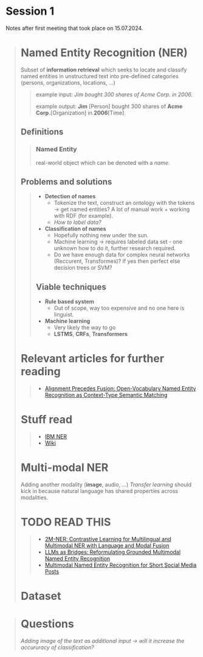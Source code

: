  # Session 1
 Notes after first meeting that took place on 15.07.2024.
> # Named Entity Recognition (NER)
> Subset of **information retrieval** which seeks to locate and classify named entities in unstructured text into pre-defined categories (persons, organizations, locations, ...)
>
>> example input: *Jim bought 300 shares of Acme Corp. in 2006.*
>>
>> example output: **Jim** \[Person] bought 300 shares of **Acme Corp.**\[Organization] in **2006**[Time].
> ## Definitions
>> ### Named Entity
>> real-world object which can be denoted with a *name*.
> ## Problems and solutions
>> + **Detection of names**
>>    + Tokenize the text, construct an ontology with the tokens -> get named entities? A lot of manual work \+ working with RDF (for example).
>>    + *How to label data?*
>> + **Classification of names**
>>    + Hopefully nothing new under the sun.
>>    + Machine learning -> requires labeled data set - one unknown how to do it, further research required.
>>    + Do we have enough data for complex neural networks (Reccurent, Transformes)? If yes then perfect else decision trees or SVM?
>>  
>> ## Viable techniques
>> + **Rule based system**
>>    + Out of scope, way too expensive and no one here is linguist.
>> + **Machine learning**
>>    + Very likely the way to go
>>    + **LSTMS**, **CRFs**, **Transformers**       
> # Relevant articles for further reading
>> + [Alignment Precedes Fusion: Open-Vocabulary Named Entity Recognition
as Context-Type Semantic Matching](https://aclanthology.org/2023.findings-emnlp.974.pdf)
> # Stuff read
>> + [IBM NER](https://www.ibm.com/topics/named-entity-recognition)
>> + [Wiki](https://en.wikipedia.org/wiki/Named-entity_recognition#Approaches)
> # Multi-modal NER
> Adding another modality (**image**, audio, ...)
> *Transfer learning* should kick in because natural language has shared properties across modalities.
> # **TODO READ THIS**
>> + [2M-NER: Contrastive Learning for Multilingual and
Multimodal NER with Language and Modal Fusion](https://arxiv.org/pdf/2404.17122)
>> + [LLMs as Bridges: Reformulating Grounded Multimodal Named Entity
Recognition](https://arxiv.org/pdf/2402.09989v4)
>> + [Multimodal Named Entity Recognition for Short Social Media Posts
](https://aclanthology.org/N18-1078.pdf)
> # Dataset



> # Questions
> *Adding image of the text as additional input -> will it increase the accururacy of classification?*
